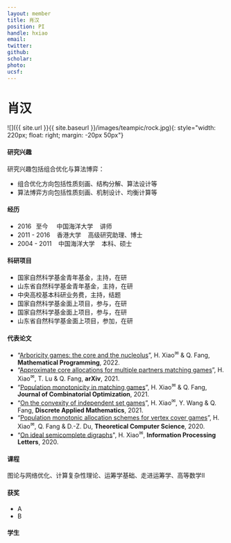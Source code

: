 ```yaml
---
layout: member
title: 肖汉
position: PI
handle: hxiao
email: 
twitter:
github:
scholar: 
photo: 
ucsf: 
---
```


# 肖汉

![]({{ site.url }}{{ site.baseurl }}/images/teampic/rock.jpg){: style="width: 220px; float: right; margin: -20px 50px"}

#### 研究兴趣
研究兴趣包括组合优化与算法博弈：
- 组合优化方向包括性质刻画、结构分解、算法设计等
- 算法博弈方向包括性质刻画、机制设计、均衡计算等


#### 经历
- 2016 &thinsp; 至今 &nbsp;&nbsp;&nbsp; 中国海洋大学 &nbsp;&nbsp; 讲师
- 2011 - 2016 &nbsp;&nbsp; 香港大学 &nbsp;&nbsp; 高级研究助理、博士
- 2004 - 2011 &nbsp;&nbsp; 中国海洋大学 &nbsp;&nbsp; 本科、硕士

#### 科研项目
- 国家自然科学基金青年基金，主持，在研
- 山东省自然科学基金青年基金，主持，在研
- 中央高校基本科研业务费，主持，结题
- 国家自然科学基金面上项目，参与，在研
- 国家自然科学基金面上项目，参与，在研
- 山东省自然科学基金面上项目，参加，在研


#### 代表论文
- “[Arboricity games: the core and the nucleolus](https://link.springer.com/article/10.1007/s10107-021-01752-w)”, H. Xiao<sup><span>&#9993;</span></sup> & Q. Fang, **Mathematical Programming**, 2022.
- “[Approximate core allocations for multiple partners matching games](https://arxiv.org/abs/2107.01442)”, H. Xiao<sup><span>&#9993;</span></sup>, T. Lu & Q. Fang, **arXiv**, 2021.
- “[Population monotonicity in matching games](https://link.springer.com/article/10.1007%2Fs10878-021-00804-3)”, H. Xiao<sup><span>&#9993;</span></sup> & Q. Fang, **Journal of Combinatorial Optimization**, 2021.
- “[On the convexity of independent set games](https://www.sciencedirect.com/science/article/pii/S0166218X20304510)”, H. Xiao<sup><span>&#9993;</span></sup>, Y. Wang & Q. Fang, **Discrete Applied Mathematics**, 2021.
- “[Population monotonic allocation schemes for vertex cover games](https://www.sciencedirect.com/science/article/abs/pii/S0304397520304047)”, H. Xiao<sup><span>&#9993;</span></sup>, Q. Fang & D.-Z. Du, **Theoretical Computer Science**, 2020.
- “[On ideal semicomplete digraphs](https://www.sciencedirect.com/science/article/abs/pii/S0020019019301863)", H. Xiao<sup><span>&#9993;</span></sup>, **Information Processing Letters**, 2020.

#### 课程
图论与网络优化、计算复杂性理论、运筹学基础、走进运筹学、高等数学II

#### 获奖
- A
- B


#### 学生